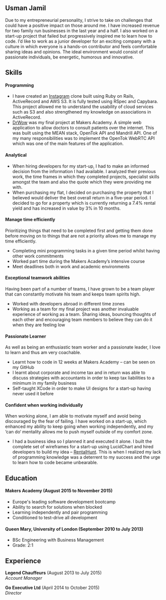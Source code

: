 ## Usman Jamil

Due to my entrepreneurial personality, I strive to take on challenges that could have a positive impact on those around me. I have increased revenue for two family run businesses in the last year and a half. I also worked on a start-up project that failed but progressively inspired me to learn how to code. I’d like to work as a junior developer for an exciting company with a culture in which everyone is a hands-on contributor and feels comfortable sharing ideas and opinions. The ideal environment would consist of passionate individuals, be energetic, humorous and innovative.

## Skills

#### Programming

- I have created an [Instagram](https://usmaninstagram.herokuapp.com/) clone built using Ruby on Rails, ActiveRecord and AWS S3. It is fully tested using RSpec and Capybara. This project allowed me to understand the usability of cloud services such as S3 and also strengthened my knowledge on associations in ActiveRecord.
- [DrWow](http://drwhoteam.herokuapp.com) was my final project at Makers Academy. A simple web application to allow doctors to consult patients over the internet. This was built using the MEAN stack, OpenTok API and Mandrill API. One of my many responsibilities was to implement the OpenTok WebRTC API which was one of the main features of the application.

#### Analytical

- When hiring developers for my start-up, I had to make an informed decision from the information I had available. I analyzed their previous work, the time frames in which they completed projects, specialist skills amongst the team and also the quote which they were providing me with.
- When purchasing my flat, I decided on purchasing the property that I believed would deliver the best overall return in a five-year period. I decided to go for a property which is currently returning a 7.4% rental yield and has increased in value by 3% in 10 months.

#### Manage time efficiently

Prioritizing things that need to be completed first and getting them done before moving on to things that are not a priority allows me to manage my time efficiently.

- Completing mini programming tasks in a given time period whilst having other work commitments
- Worked part time during the Makers Academy’s intensive course
- Meet deadlines both in work and academic environments

#### Exceptional teamwork abilities

Having been part of a number of teams, I have grown to be a team player that can constantly motivate his team and keeps team spirits high.

- Worked with developers abroad in different time zones
- Working as a team for my final project was another invaluable experience of working as a team. Sharing ideas, bouncing thoughts of each other and encouraging team members to believe they can do it when they are feeling low

#### Passionate Learner

As well as being an enthusiastic team worker and a passionate leader, I love to learn and thus am very coachable.

- Learnt how to code in 12 weeks at Makers Academy – can be seen on my GitHub
- I learnt about corporate and income tax and in return was able to discuss strategies with accountants in order to keep tax liabilities to a minimum in my family business
- Self-taught XCode in order to make UI designs for a start-up having never used it before

#### Confident when working individually

When working alone, I am able to motivate myself and avoid being discouraged by the fear of failing. I have worked on a start-up, which enhanced my ability to keep going when working independently, and my ‘can do‘ mentality allows me to push myself outside of my comfort zone.

- I had a business idea so I planned it and executed it alone. I built the complete set of wireframes for a start-up using LucidChart and hired developers to build my idea – [RentalHunt](http://rental.thedigitalmarketingonline.com/). This is when I realized my lack of programming knowledge was a deterrent to my success and the urge to learn how to code became unbearable.

## Education

#### Makers Academy (August 2015 to November 2015)

- Europe's leading software development bootcamp
- Ability to search for solutions when blocked
- Learning independently and pair programming
- Conditioned to test-drive all development

#### Queen Mary, University of London (September 2010 to July 2013)

- BSc Engineering with Business Management
- Grade: 2:1

## Experience

**Legend Chauffeurs** (August 2013 to July 2015)    
*Account Manager*   

**Go Executive Ltd** (April 2014 to October 2015)    
*Director*   
